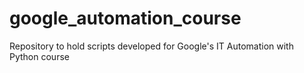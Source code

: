# google_automation_course
Repository to hold scripts developed for Google's IT Automation with Python course
